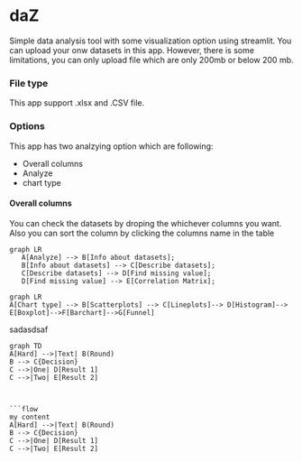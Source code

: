# daZ
Simple data analysis tool with some visualization option using streamlit.
You can upload your onw datasets in this app. However, there is some limitations, you can only upload file which are only 200mb or below 200 mb.  
### File type
This app support .xlsx and .CSV file. 

### Options 
This app has  two analzying option which are following:
- Overall columns
 - Analyze
 - chart type
#### Overall columns
You can check the datasets by droping the whichever columns you want. Also you can sort the column by clicking the columns name in the table 

```mermaid
graph LR
   A[Analyze] --> B[Info about datasets];
   B[Info about datasets] --> C[Describe datasets];
   C[Describe datasets] --> D[Find missing value];
   D[Find missing value] --> E[Correlation Matrix];

```
```mermaid
graph LR
A[Chart type] --> B[Scatterplots] --> C[Lineplots]--> D[Histogram]--> E[Boxplot]-->F[Barchart]-->G[Funnel]
```
sadasdsaf

```
graph TD
A[Hard] -->|Text| B(Round)
B --> C{Decision}
C -->|One| D[Result 1]
C -->|Two| E[Result 2]



```flow
my content
A[Hard] -->|Text| B(Round)
B --> C{Decision}
C -->|One| D[Result 1]
C -->|Two| E[Result 2]

```
